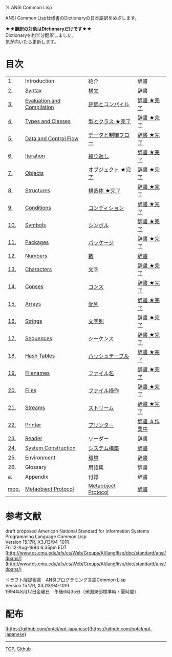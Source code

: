 % ANSI Common Lisp

ANSI Common Lisp仕様書のDictionaryの日本語訳をめざします。

**★★翻訳の対象はDictionaryだけです★★**  
Dictionaryを約半分翻訳しました。  
気が向いたら更新します。

# 目次

|    |    |    |    |
|:---|:---|:---|:---|
|1.|Introduction|紹介|辞書|
|[2.](2.html)|[Syntax](2.html)|[構文](2.html)|辞書|
|[3.](3.html)|[Evaluation and Compilation](3.html)|[評価とコンパイル](3.html)|[辞書 ★完了](3.8.html)|
|[4.](4.html)|[Types and Classes](4.html)|[型とクラス ★完了](4.html)|[辞書 ★完了](4.4.html)|
|[5.](5.html)|[Data and Control Flow](5.html)|[データと制御フロー](5.html)|[辞書 ★完了](5.3.html)|
|[6.](6.html)|[Iteration](6.html)|[繰り返し](6.html)|[辞書 ★完了](6.2.html)|
|[7.](7.html)|[Objects](7.html)|[オブジェクト ★完了](7.html)|[辞書 ★完了](7.7.html)|
|[8.](8.html)|[Structures](8.html)|[構造体 ★完了](8.html)|[辞書 ★完了](8.1.html)|
|[9.](9.html)|[Conditions](9.html)|[コンディション](9.html)|[辞書 ★完了](9.2.html)|
|[10.](10.html)|[Symbols](10.html)|[シンボル](10.html)|[辞書 ★完了](10.2.html)|
|[11.](11.html)|[Packages](11.html)|[パッケージ](11.html)|[辞書 ★完了](11.2.html)|
|[12.](12.html)|[Numbers](12.html)|[数](12.html)|[辞書](12.2.html)|
|[13.](13.html)|[Characters](13.html)|[文字](13.html)|[辞書 ★完了](13.2.html)|
|[14.](14.html)|[Conses](14.html)|[コンス](14.html)|[辞書 ★完了](14.2.html)|
|[15.](15.html)|[Arrays](15.html)|[配列](15.html)|[辞書 ★完了](15.2.html)|
|[16.](16.html)|[Strings](16.html)|[文字列](16.html)|[辞書 ★完了](16.2.html)|
|[17.](17.html)|[Sequences](17.html)|[シーケンス](17.html)|[辞書 ★完了](17.3.html)|
|[18.](18.html)|[Hash Tables](18.html)|[ハッシュテーブル](18.html)|[辞書 ★完了](18.2.html)|
|[19.](19.html)|[Filenames](19.html)|[ファイル名](19.html)|[辞書 ★完了](19.4.html)|
|[20.](20.html)|[Files](20.html)|[ファイル操作](20.html)|[辞書 ★完了](20.2.html)|
|[21.](21.html)|[Streams](21.html)|[ストリーム](21.html)|[辞書 ★完了](21.2.html)|
|[22.](22.html)|[Printer](22.html)|[プリンター](22.html)|[辞書 ☆作業中](22.4.html)|
|[23.](23.html)|[Reader](23.html)|[リーダー](23.html)|[辞書](23.2.html)|
|[24.](24.html)|[System Construction](24.html)|[システム構築](24.html)|[辞書](24.2.html)|
|[25.](25.html)|[Environment](25.html)|[環境](25.html)|[辞書](25.2.html)|
|26.|Glossary|用語集|辞書|
|a.|Appendix|付録|辞書|
|[mop.](mop.html)|[Metaobject Protocol](mop.html)|[Metaobject Protocol](mop.html)|[辞書](mop.6.html)|

# 参考文献

draft proposed American National Standard for Information Systems  
Programming Language Common Lisp  
Version 15.17R, X3J13/94-101R.  
Fri 12-Aug-1994 6:35pm EDT  
[http://www.cs.cmu.edu/afs/cs/Web/Groups/AI/lang/lisp/doc/standard/ansi/dpans/](http://www.cs.cmu.edu/afs/cs/Web/Groups/AI/lang/lisp/doc/standard/ansi/dpans/)

ドラフト版提案書　ANSIプログラミング言語Common Lisp  
Version 15.17R, X3J13/94-101R.  
1994年8月12日金曜日　午後6時35分（米国東部標準時・夏時間）

# 配布

[https://github.com/nptcl/npt-japanese](https://github.com/nptcl/npt-japanese)


---
[TOP](index.html),  [Github](https://github.com/nptcl/npt-japanese)

